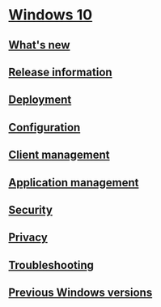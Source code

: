 # [Windows 10](index.md)
## [What's new](/windows/whats-new)
## [Release information](/windows/release-information)
## [Deployment](/windows/deployment)
## [Configuration](/windows/configuration)
## [Client management](/windows/client-management)
## [Application management](/windows/application-management)
## [Security](/windows/security)
## [Privacy](/windows/privacy)
## [Troubleshooting](/windows/client-management/windows-10-support-solutions)
## [Previous Windows versions](https://docs.microsoft.com/previous-versions/windows)

